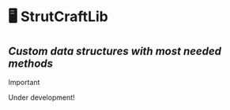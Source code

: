 # :desktop_computer: StrutCraftLib
## _Custom data structures with most needed methods_

> [!IMPORTANT]
> Under development!

